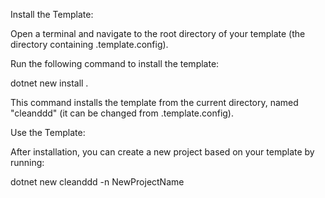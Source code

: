 Install the Template:
  
  Open a terminal and navigate to the root directory of your template (the directory containing .template.config).
  
  Run the following command to install the template:
  
  dotnet new install .
  
  This command installs the template from the current directory, named "cleanddd" (it can be changed from .template.config).



Use the Template:
  
  After installation, you can create a new project based on your template by running:
  
  dotnet new cleanddd -n NewProjectName
